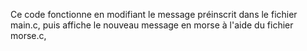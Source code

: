 Ce code fonctionne en modifiant le message préinscrit dans le fichier main.c,
puis affiche le nouveau message en morse à l'aide du fichier morse.c,
